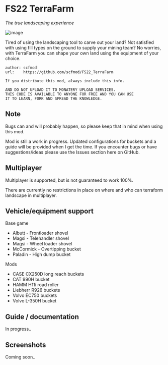 # FS22 TerraFarm

*The true landscaping experience*

![image](https://user-images.githubusercontent.com/45406107/147886066-0ae096f8-6c55-4477-a00d-80b3b47823c6.png)

Tired of using the landscaping tool to carve out your land? Not satisfied with using fill types on the ground to supply your mining team? No worries, with TerraFarm you can shape your own land using the equipment of your choice.

```
author: scfmod
url:    https://github.com/scfmod/FS22_TerraFarm

If you distribute this mod, always include this info.

AND DO NOT UPLOAD IT TO MONATERY UPLOAD SERVICES.
THIS CODE IS AVAILABLE TO ANYONE FOR FREE AND YOU CAN USE
IT TO LEARN, FORK AND SPREAD THE KNOWLEDGE.
```

## Note
Bugs can and will probably happen, so please keep that in mind when using this mod.

Mod is still a work in progress. Updated configurations for buckets and a guide will be provided when I get the time. If you encounter bugs or have suggestions/ideas please use the Issues section here on GitHub.

## Multiplayer
Multiplayer is supported, but is not guaranteed to work 100%.

There are currently no restrictions in place on where and who can terraform landscape in multiplayer.

## Vehicle/equipment support
Base game
- Albutt - Frontloader shovel
- Magsi - Telehandler shovel
- Magsi - Wheel loader shovel
- McCormick - Overtipping bucket
- Paladin - High dump bucket

Mods
- CASE CX250D long reach buckets
- CAT 990H bucket
- HAMM H11i road roller
- Liebherr R926 buckets
- Volvo EC750 buckets
- Volvo L-350H bucket

## Guide / documentation

In progress..

## Screenshots

Coming soon..